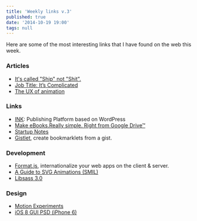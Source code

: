 ```yaml
---
title: 'Weekly links v.3'
published: true
date: '2014-10-19 19:00'
tags: null
---
```

Here are some of the most interesting links that I have found on the web this week.

### Articles

* [It's called "Ship" not "Shit".](http://blog.heyimcat.com/its-called-ship-not-shit/)
* [Job Title: It’s Complicated](http://bradfrostweb.com/blog/post/job-title-its-complicated/)
* [The UX of animation](http://gomakethings.com/the-ux-of-animation/)

### Links

* [INK](http://innnk.net/): Publishing Platform based on WordPress
* [Make eBooks.Really simple. Right from Google Drive™](http://liber.io/)
* [Startup Notes](http://startupnotes.org/)
* [Gistlet](http://gistlet.com/), create bookmarklets from a gist.

### Development

* [Format.js](http://formatjs.io/), internationalize your web apps on the client & server.
* [A Guide to SVG Animations (SMIL)](http://css-tricks.com/guide-svg-animations-smil/)
* [Libsass 3.0](https://github.com/sass/libsass/releases/tag/3.0)

### Design
* [Motion Experiments](http://www.michaelvillar.com/motion)
* [iOS 8 GUI PSD (iPhone 6)](http://www.teehanlax.com/tools/iphone/)
